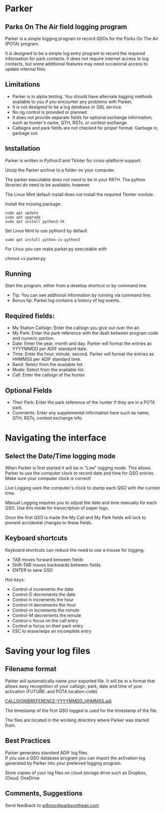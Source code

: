 # Parker
## Parks On The Air field logging program

Parker is a simple logging program to record QSOs for the Parks On The Air (POTA) program.

It is designed to be a simple log entry program to record the required information for park contacts.  It does not require internet access to log contacts, but some additional features may need occasional access to update internal files.

## Limitations

* Parker is in alpha testing.  You should have alternate logging methods available to you if you encounter any problems with Parker.
* It is not designed to be a log database or QSL service.
* No rig control is provided or planned.
* It does not provide separate fields for optional exchange information, such as hunter's name, QTH, RSTs, or contest exchange.
* Callsigns and park fields are not checked for proper format.  Garbage in, garbage out.


## Installation

Parker is written in Python3 and Tkinter for cross-platform support.  

Unzip the Parker archive to a folder on your computer.

The parker executable does not need to be in your PATH.  The python libraries do need to be available, however.

The Linux Mint default install does not install the required Tkinter module.

Install the missing package:

```
sudo apt update
sudo apt upgrade
sudo apt install python3-tk
```

Set Linux Mint to use python3 by default

```
sudo apt install python-is-python3
```

For Linux you can make parker.py executable with

chmod +x parker.py

## Running

Start the program, either from a desktop shortcut or by command line.  
* Tip:  You can see addtional information by running via command line. 
* Bonus tip:  Parker.log contains a history of log events.

## Required fields:

* My Station Callsign:  Enter the callsign you give out over the air.
* My Park:  Enter the park reference with the dash between program code and numeric portion.
* Date:  Enter the year, month and day.  Parker will format the entries as YYYYMMDD per ADIF standard date.
* Time:  Enter the hour, minute, second.  Parker will format the entries as HHMMSS per ADIF standard time.
* Band:  Select from the available list.
* Mode:  Select from the available list.
* Call:  Enter the callsign of the hunter.

## Optional Fields

* Their Park:  Enter the park reference of the hunter if they are in a POTA park.
* Comments:  Enter any supplemental information here such as name, QTH, RSTs, contest exchange info.

# Navigating the interface
## Select the Date/Time logging mode

When Parker is first started it will be in "Live" logging mode.  This allows Parker to use the computer clock to record date and time for QSO entries.  Make sure your computer clock is correct!

Live Logging uses the computer's clock to stamp each QSO with the current time.

Manual Logging requires you to adjust the date and time manually for each QSO.  Use this mode for transcription of paper logs.

Once the first QSO is made the My Call and My Park fields will lock to prevent accidental changes to these fields.

## Keyboard shortcuts

Keyboard shortcuts can reduce the need to use a mouse for logging.

* TAB moves forward between fields
* Shift-TAB moves backwards between fields
* ENTER to save QSO

Hot-keys:
* Control-d increments the date
* Control-D decrements the date
* Control-h increments the hour
* Control-H decrements the hour
* Control-m increments the minute
* Control-M decrements the minute
* Control-c focus on the call entry
* Control-p focus on their park entry
* ESC to erase/wipe an incomplete entry

# Saving your log files

## Filename format
Parker will automatically name your exported file.
It will be in a format that allows easy recognition of your callsign, park, date and time of your activation (FUTURE: and POTA location code)

CALLSIGN@REFERENCE-YYYYMMDD_HHMMSS.adi

The timestamp of the first QSO logged is used for the timestamp of the file.

The files are located in the working directory where Parker was started from.

## Best Practices
Parker generates standard ADIF log files.  
If you use a QSO database program you can import the activation log generated by Parker into your preferred logging program.

Store copies of your log files on cloud storage drive such as Dropbox, iCloud, OneDrive



## Comments, Suggestions

Send feedback to w8msc@parksontheair.com
